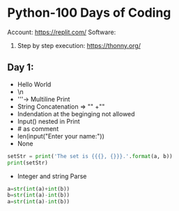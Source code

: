 # Python-100 Days of Coding
Account: https://replit.com/
Software:
1. Step by step execution: https://thonny.org/

## Day 1:
* Hello World
* \n
* '''-> Multiline Print 
* String Concatenation => "" +""
* Indendation at the beginging not allowed
* Input() nested in Print
* \# as comment
* len(input("Enter your name:"))
* None
```python
setStr = print('The set is {{{}, {}}}.'.format(a, b))
print(setStr)
```
* Integer and string Parse
```Python
a=str(int(a)+int(b))
b=str(int(a)-int(b))
a=str(int(a)-int(b))
```
